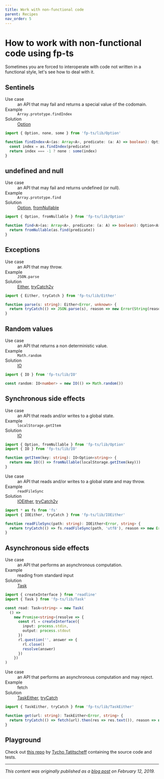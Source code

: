 ```yaml
---
title: Work with non-functional code
parent: Recipes
nav_order: 5
---
```


# How to work with non-functional code using fp-ts

Sometimes you are forced to interoperate with code not written in a functional style, let's see how to deal with it.

## Sentinels

<dl>
  <dt>Use case</dt><dd>an API that may fail and returns a special value of the codomain.</dd>
  <dt>Example</dt><dd><code>Array.prototype.findIndex</code></dd>
  <dt>Solution</dt><dd><a href="../modules/Option.ts">Option</a></dd>
</dl>

```ts
import { Option, none, some } from 'fp-ts/lib/Option'

function findIndex<A>(as: Array<A>, predicate: (a: A) => boolean): Option<number> {
  const index = as.findIndex(predicate)
  return index === -1 ? none : some(index)
}
```

## undefined and null

<dl>
  <dt>Use case</dt><dd>an API that may fail and returns undefined (or null).</dd>
  <dt>Example</dt><dd><code>Array.prototype.find</code></dd>
  <dt>Solution</dt><dd><a href="../modules/Option.ts">Option</a>, <a href="../modules/Option.ts#fromnullable-function">fromNullable</a></dd>
</dl>

```ts
import { Option, fromNullable } from 'fp-ts/lib/Option'

function find<A>(as: Array<A>, predicate: (a: A) => boolean): Option<A> {
  return fromNullable(as.find(predicate))
}
```

## Exceptions

<dl>
  <dt>Use case</dt><dd>an API that may throw.</dd>
  <dt>Example</dt><dd><code>JSON.parse</code></dd>
  <dt>Solution</dt><dd><a href="../modules/Either.ts">Either</a>, <a href="../modules/Either.ts#trycatch2v-function">tryCatch2v</a></dd>
</dl>

```ts
import { Either, tryCatch } from 'fp-ts/lib/Either'

function parse(s: string): Either<Error, unknown> {
  return tryCatch(() => JSON.parse(s), reason => new Error(String(reason)))
}
```

## Random values

<dl>
  <dt>Use case</dt><dd>an API that returns a non deterministic value.</dd>
  <dt>Example</dt><dd><code>Math.random</code></dd>
  <dt>Solution</dt><dd><a href="../modules/IO.ts">IO</a></dd>
</dl>

```ts
import { IO } from 'fp-ts/lib/IO'

const random: IO<number> = new IO(() => Math.random())
```

## Synchronous side effects

<dl>
  <dt>Use case</dt><dd>an API that reads and/or writes to a global state.</dd>
  <dt>Example</dt><dd><code>localStorage.getItem</code></dd>
  <dt>Solution</dt><dd><a href="../modules/IO.ts">IO</a></dd>
</dl>

```ts
import { Option, fromNullable } from 'fp-ts/lib/Option'
import { IO } from 'fp-ts/lib/IO'

function getItem(key: string): IO<Option<string>> {
  return new IO(() => fromNullable(localStorage.getItem(key)))
}
```

<dl>
  <dt>Use case</dt><dd>an API that reads and/or writes to a global state and may throw.</dd>
  <dt>Example</dt><dd><code>readFileSync</code></dd>
  <dt>Solution</dt><dd><a href="../modules/IOEither.ts">IOEither</a>, <a href="../modules/IOEither.ts#trycatch2v-function">tryCatch2v</a></dd>
</dl>

```ts
import * as fs from 'fs'
import { IOEither, tryCatch } from 'fp-ts/lib/IOEither'

function readFileSync(path: string): IOEither<Error, string> {
  return tryCatch(() => fs.readFileSync(path, 'utf8'), reason => new Error(String(reason)))
}
```

## Asynchronous side effects

<dl>
  <dt>Use case</dt><dd>an API that performs an asynchronous computation.</dd>
  <dt>Example</dt><dd>reading from standard input</dd>
  <dt>Solution</dt><dd><a href="../modules/Task.ts">Task</a></dd>
</dl>

```ts
import { createInterface } from 'readline'
import { Task } from 'fp-ts/lib/Task'

const read: Task<string> = new Task(
  () =>
    new Promise<string>(resolve => {
      const rl = createInterface({
        input: process.stdin,
        output: process.stdout
      })
      rl.question('', answer => {
        rl.close()
        resolve(answer)
      })
    })
)
```

<dl>
  <dt>Use case</dt><dd>an API that performs an asynchronous computation and may reject.</dd>
  <dt>Example</dt><dd>fetch</dd>
  <dt>Solution</dt><dd><a href="../modules/TaskEither.ts">TaskEither</a>, <a href="../modules/TaskEither.ts#trycatch-function">tryCatch</a></dd>
</dl>

```ts
import { TaskEither, tryCatch } from 'fp-ts/lib/TaskEither'

function get(url: string): TaskEither<Error, string> {
  return tryCatch(() => fetch(url).then(res => res.text()), reason => new Error(String(reason)))
}
```

## Playground

Check out <a href="https://github.com/tychota/fp-ts-playground">this repo</a> by <a href="https://twitter.com/TychoTa">Tycho Tatitscheff</a> containing the source code and tests.

---

_This content was originally published as a [blog post](https://dev.to/gcanti/interoperability-with-non-functional-code-using-fp-ts-432e) on February 12, 2019._

